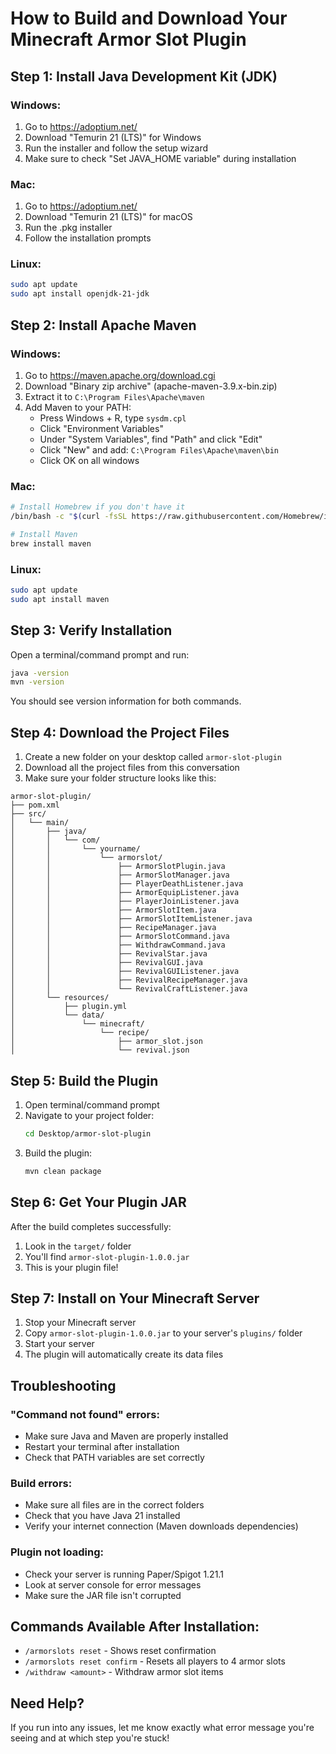 # How to Build and Download Your Minecraft Armor Slot Plugin

## Step 1: Install Java Development Kit (JDK)

### Windows:
1. Go to https://adoptium.net/
2. Download "Temurin 21 (LTS)" for Windows
3. Run the installer and follow the setup wizard
4. Make sure to check "Set JAVA_HOME variable" during installation

### Mac:
1. Go to https://adoptium.net/
2. Download "Temurin 21 (LTS)" for macOS
3. Run the .pkg installer
4. Follow the installation prompts

### Linux:
```bash
sudo apt update
sudo apt install openjdk-21-jdk
```

## Step 2: Install Apache Maven

### Windows:
1. Go to https://maven.apache.org/download.cgi
2. Download "Binary zip archive" (apache-maven-3.9.x-bin.zip)
3. Extract it to `C:\Program Files\Apache\maven`
4. Add Maven to your PATH:
   - Press Windows + R, type `sysdm.cpl`
   - Click "Environment Variables"
   - Under "System Variables", find "Path" and click "Edit"
   - Click "New" and add: `C:\Program Files\Apache\maven\bin`
   - Click OK on all windows

### Mac:
```bash
# Install Homebrew if you don't have it
/bin/bash -c "$(curl -fsSL https://raw.githubusercontent.com/Homebrew/install/HEAD/install.sh)"

# Install Maven
brew install maven
```

### Linux:
```bash
sudo apt update
sudo apt install maven
```

## Step 3: Verify Installation

Open a terminal/command prompt and run:
```bash
java -version
mvn -version
```

You should see version information for both commands.

## Step 4: Download the Project Files

1. Create a new folder on your desktop called `armor-slot-plugin`
2. Download all the project files from this conversation
3. Make sure your folder structure looks like this:

```
armor-slot-plugin/
├── pom.xml
├── src/
│   └── main/
│       ├── java/
│       │   └── com/
│       │       └── yourname/
│       │           └── armorslot/
│       │               ├── ArmorSlotPlugin.java
│       │               ├── ArmorSlotManager.java
│       │               ├── PlayerDeathListener.java
│       │               ├── ArmorEquipListener.java
│       │               ├── PlayerJoinListener.java
│       │               ├── ArmorSlotItem.java
│       │               ├── ArmorSlotItemListener.java
│       │               ├── RecipeManager.java
│       │               ├── ArmorSlotCommand.java
│       │               ├── WithdrawCommand.java
│       │               ├── RevivalStar.java
│       │               ├── RevivalGUI.java
│       │               ├── RevivalGUIListener.java
│       │               ├── RevivalRecipeManager.java
│       │               └── RevivalCraftListener.java
│       └── resources/
│           ├── plugin.yml
│           └── data/
│               └── minecraft/
│                   └── recipe/
│                       ├── armor_slot.json
│                       └── revival.json
```

## Step 5: Build the Plugin

1. Open terminal/command prompt
2. Navigate to your project folder:
   ```bash
   cd Desktop/armor-slot-plugin
   ```
3. Build the plugin:
   ```bash
   mvn clean package
   ```

## Step 6: Get Your Plugin JAR

After the build completes successfully:
1. Look in the `target/` folder
2. You'll find `armor-slot-plugin-1.0.0.jar`
3. This is your plugin file!

## Step 7: Install on Your Minecraft Server

1. Stop your Minecraft server
2. Copy `armor-slot-plugin-1.0.0.jar` to your server's `plugins/` folder
3. Start your server
4. The plugin will automatically create its data files

## Troubleshooting

### "Command not found" errors:
- Make sure Java and Maven are properly installed
- Restart your terminal after installation
- Check that PATH variables are set correctly

### Build errors:
- Make sure all files are in the correct folders
- Check that you have Java 21 installed
- Verify your internet connection (Maven downloads dependencies)

### Plugin not loading:
- Check your server is running Paper/Spigot 1.21.1
- Look at server console for error messages
- Make sure the JAR file isn't corrupted

## Commands Available After Installation:
- `/armorslots reset` - Shows reset confirmation
- `/armorslots reset confirm` - Resets all players to 4 armor slots
- `/withdraw <amount>` - Withdraw armor slot items

## Need Help?
If you run into any issues, let me know exactly what error message you're seeing and at which step you're stuck!